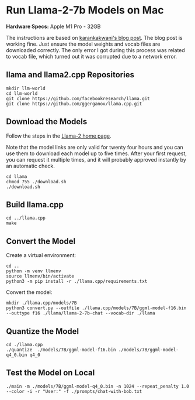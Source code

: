 # Run Llama-2-7b Models on Mac

**Hardware Specs:** Apple M1 Pro - 32GB

The instructions are based on [karankakwani's blog post](https://medium.com/@karankakwani/build-and-run-llama2-llm-locally-a3b393c1570e). The blog post is working fine. Just ensure the model weights and vocab files are downloaded correctly. The only error I got during this process was related to vocab file, which turned out it was corrupted due to a network error.

## llama and llama2.cpp Repositories

```dotnetcli
mkdir llm-world
cd llm-world
git clone https://github.com/facebookresearch/llama.git
git clone https://github.com/ggerganov/llama.cpp.git
```

## Download the Models

Follow the steps in the [Llama-2 home page](https://llama.meta.com/).

Note that the model links are only valid for twenty four hours and you can use them to download each model up to five times. After your first request, you can request it multiple times, and it will probably approved instantly by an automatic check.

```dotnetcli
cd llama
chmod 755 ./download.sh
./download.sh
```

## Build llama.cpp

```dotnetcli
cd ../llama.cpp
make
```

## Convert the Model

Create a virtual environment:

```dotnetcli
cd ..
python -m venv llmenv
source llmenv/bin/activate
python3 -m pip install -r ./llama.cpp/requirements.txt
```

Convert the model:

```
mkdir ./llama.cpp/models/7B
python3 convert.py --outfile ./llama.cpp/models/7B/ggml-model-f16.bin --outtype f16 ./llama/llama-2-7b-chat --vocab-dir ./llama
```

## Quantize the Model

```dotnetcli
cd ./llama.cpp
./quantize  ./models/7B/ggml-model-f16.bin ./models/7B/ggml-model-q4_0.bin q4_0
```

## Test the Model on Local

```dotnetcli
./main -m ./models/7B/ggml-model-q4_0.bin -n 1024 --repeat_penalty 1.0 --color -i -r "User:" -f ./prompts/chat-with-bob.txt
```
